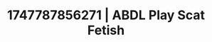 ---
categories:
- Tan lines & lingerie
- Full-body chills
- Consent-based play
- Afterglow vibes
- Soft domination
image: /assets/images/1747787856271.jpg
layout: post
seo:
  description: Featured content with sensual ABDL Play, Scat Fetish. HD images available.
  keywords: ABDL Play, Scat Fetish
  og_image: /assets/images/1747787856271.jpg
  schema_type: VisualArtwork
tags:
- ABDL Play
- Scat Fetish
- '#1747787856271'
title: 1747787856271 | ABDL Play Scat Fetish
---